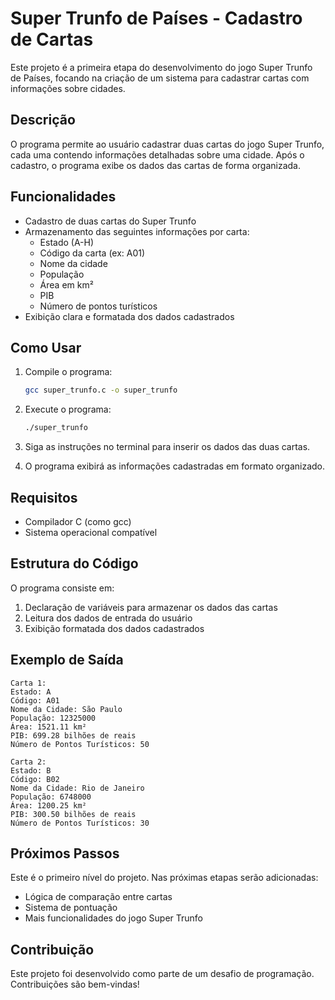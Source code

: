 # Super Trunfo de Países - Cadastro de Cartas

Este projeto é a primeira etapa do desenvolvimento do jogo Super Trunfo de Países, focando na criação de um sistema para cadastrar cartas com informações sobre cidades.

## Descrição

O programa permite ao usuário cadastrar duas cartas do jogo Super Trunfo, cada uma contendo informações detalhadas sobre uma cidade. Após o cadastro, o programa exibe os dados das cartas de forma organizada.

## Funcionalidades

- Cadastro de duas cartas do Super Trunfo
- Armazenamento das seguintes informações por carta:
  - Estado (A-H)
  - Código da carta (ex: A01)
  - Nome da cidade
  - População
  - Área em km²
  - PIB
  - Número de pontos turísticos
- Exibição clara e formatada dos dados cadastrados

## Como Usar

1. Compile o programa:
   ```bash
   gcc super_trunfo.c -o super_trunfo
   ```

2. Execute o programa:
   ```bash
   ./super_trunfo
   ```

3. Siga as instruções no terminal para inserir os dados das duas cartas.

4. O programa exibirá as informações cadastradas em formato organizado.

## Requisitos

- Compilador C (como gcc)
- Sistema operacional compatível

## Estrutura do Código

O programa consiste em:
1. Declaração de variáveis para armazenar os dados das cartas
2. Leitura dos dados de entrada do usuário
3. Exibição formatada dos dados cadastrados

## Exemplo de Saída

```
Carta 1:
Estado: A
Código: A01
Nome da Cidade: São Paulo
População: 12325000
Área: 1521.11 km²
PIB: 699.28 bilhões de reais
Número de Pontos Turísticos: 50

Carta 2:
Estado: B
Código: B02
Nome da Cidade: Rio de Janeiro
População: 6748000
Área: 1200.25 km²
PIB: 300.50 bilhões de reais
Número de Pontos Turísticos: 30
```

## Próximos Passos

Este é o primeiro nível do projeto. Nas próximas etapas serão adicionadas:
- Lógica de comparação entre cartas
- Sistema de pontuação
- Mais funcionalidades do jogo Super Trunfo

## Contribuição

Este projeto foi desenvolvido como parte de um desafio de programação. Contribuições são bem-vindas!
